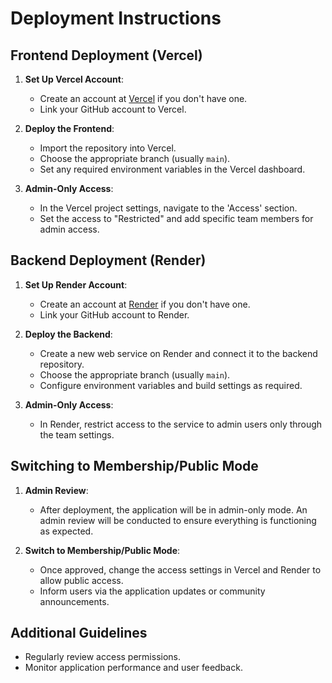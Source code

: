 # Deployment Instructions

## Frontend Deployment (Vercel)

1. **Set Up Vercel Account**:
   - Create an account at [Vercel](https://vercel.com/signup) if you don't have one.
   - Link your GitHub account to Vercel.

2. **Deploy the Frontend**:
   - Import the repository into Vercel.
   - Choose the appropriate branch (usually `main`).
   - Set any required environment variables in the Vercel dashboard.

3. **Admin-Only Access**:
   - In the Vercel project settings, navigate to the 'Access' section.
   - Set the access to "Restricted" and add specific team members for admin access.

## Backend Deployment (Render)

1. **Set Up Render Account**:
   - Create an account at [Render](https://render.com/signup) if you don't have one.
   - Link your GitHub account to Render.

2. **Deploy the Backend**:
   - Create a new web service on Render and connect it to the backend repository.
   - Choose the appropriate branch (usually `main`).
   - Configure environment variables and build settings as required.

3. **Admin-Only Access**:
   - In Render, restrict access to the service to admin users only through the team settings.

## Switching to Membership/Public Mode

1. **Admin Review**:
   - After deployment, the application will be in admin-only mode. An admin review will be conducted to ensure everything is functioning as expected.

2. **Switch to Membership/Public Mode**:
   - Once approved, change the access settings in Vercel and Render to allow public access.
   - Inform users via the application updates or community announcements.

## Additional Guidelines
- Regularly review access permissions.
- Monitor application performance and user feedback.
